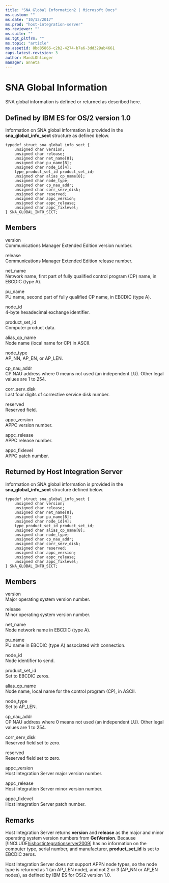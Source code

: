 ```yaml
---
title: "SNA Global Information2 | Microsoft Docs"
ms.custom: ""
ms.date: "10/13/2017"
ms.prod: "host-integration-server"
ms.reviewer: ""
ms.suite: ""
ms.tgt_pltfrm: ""
ms.topic: "article"
ms.assetid: 8bd85866-c2b2-4274-b7a6-3dd329ab4661
caps.latest.revision: 3
author: MandiOhlinger
manager: anneta
---
```

# SNA Global Information
SNA global information is defined or returned as described here.  
  
## Defined by IBM ES for OS/2 version 1.0  
 Information on SNA global information is provided in the **sna_global_info_sect** structure as defined below.  
  
```  
typedef struct sna_global_info_sect {  
    unsigned char version;  
    unsigned char release;  
    unsigned char net_name[8];  
    unsigned char pu_name[8];  
    unsigned char node_id[4];  
    type_product_set_id product_set_id;  
    unsigned char alias_cp_name[8];  
    unsigned char node_type;  
    unsigned char cp_nau_addr;  
    unsigned char corr_serv_disk;  
    unsigned char reserved;  
    unsigned char appc_version;  
    unsigned char appc_release;  
    unsigned char appc_fixlevel;  
} SNA_GLOBAL_INFO_SECT;  
```  
  
## Members  
 version  
 Communications Manager Extended Edition version number.  
  
 release  
 Communications Manager Extended Edition release number.  
  
 net_name  
 Network name, first part of fully qualified control program (CP) name, in EBCDIC (type A).  
  
 pu_name  
 PU name, second part of fully qualified CP name, in EBCDIC (type A).  
  
 node_id  
 4-byte hexadecimal exchange identifier.  
  
 product_set_id  
 Computer product data.  
  
 alias_cp_name  
 Node name (local name for CP) in ASCII.  
  
 node_type  
 AP_NN, AP_EN, or AP_LEN.  
  
 cp_nau_addr  
 CP NAU address where 0 means not used (an independent LU). Other legal values are 1 to 254.  
  
 corr_serv_disk  
 Last four digits of corrective service disk number.  
  
 reserved  
 Reserved field.  
  
 appc_version  
 APPC version number.  
  
 appc_release  
 APPC release number.  
  
 appc_fixlevel  
 APPC patch number.  
  
## Returned by Host Integration Server  
 Information on SNA global information is provided in the **sna_global_info_sect** structure defined below.  
  
```  
typedef struct sna_global_info_sect {  
    unsigned char version;  
    unsigned char release;  
    unsigned char net_name[8];  
    unsigned char pu_name[8];  
    unsigned char node_id[4];  
    type_product_set_id product_set_id;  
    unsigned char alias_cp_name[8];  
    unsigned char node_type;  
    unsigned char cp_nau_addr;  
    unsigned char corr_serv_disk;  
    unsigned char reserved;  
    unsigned char appc_version;  
    unsigned char appc_release;  
    unsigned char appc_fixlevel;  
} SNA_GLOBAL_INFO_SECT;  
```  
  
## Members  
 version  
 Major operating system version number.  
  
 release  
 Minor operating system version number.  
  
 net_name  
 Node network name in EBCDIC (type A).  
  
 pu_name  
 PU name in EBCDIC (type A) associated with connection.  
  
 node_id  
 Node identifier to send.  
  
 product_set_id  
 Set to EBCDIC zeros.  
  
 alias_cp_name  
 Node name, local name for the control program (CP), in ASCII.  
  
 node_type  
 Set to AP_LEN.  
  
 cp_nau_addr  
 CP NAU address where 0 means not used (an independent LU). Other legal values are 1 to 254.  
  
 corr_serv_disk  
 Reserved field set to zero.  
  
 reserved  
 Reserved field set to zero.  
  
 appc_version  
 Host Integration Server major version number.  
  
 appc_release  
 Host Integration Server minor version number.  
  
 appc_fixlevel  
 Host Integration Server patch number.  
  
## Remarks  
 Host Integration Server returns **version** and **release** as the major and minor operating system version numbers from **GetVersion**. Because [!INCLUDE[hishostintegrationserver2009](../core/includes/hishostintegrationserver2009-md.md)] has no information on the computer type, serial number, and manufacturer, **product_set_id** is set to EBCDIC zeros.  
  
 Host Integration Server does not support APPN node types, so the node type is returned as 1 (an AP_LEN node), and not 2 or 3 (AP_NN or AP_EN nodes), as defined by IBM ES for OS/2 version 1.0.